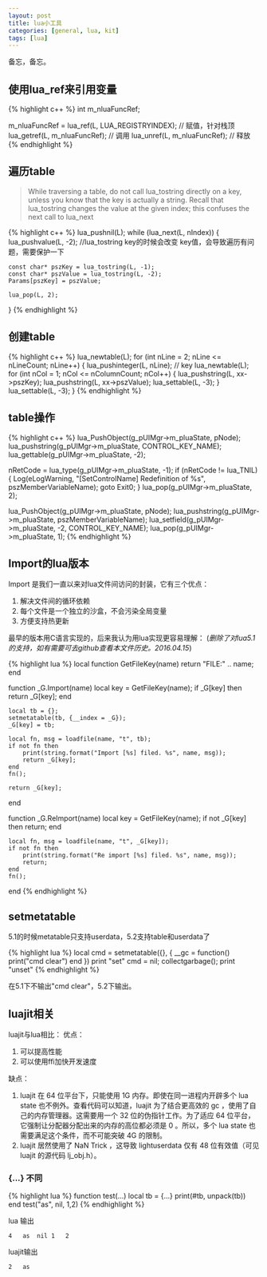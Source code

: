 ```yaml
---
layout: post
title: lua小工具
categories: [general, lua, kit]
tags: [lua]
---
```


备忘，备忘。

## 使用lua_ref来引用变量 ##
	
{% highlight c++ %}
int m_nluaFuncRef;

m_nluaFuncRef = lua_ref(L, LUA_REGISTRYINDEX); // 赋值，针对栈顶
lua_getref(L, m_nluaFuncRef); // 调用
lua_unref(L, m_nluaFuncRef); // 释放
{% endhighlight %}

## 遍历table ##

> While traversing a table, do not call lua_tostring directly on a key,
> unless you know that the key is actually a string. Recall that
> lua_tostring changes the value at the given index; this confuses the
> next call to lua_next

{% highlight c++ %}
lua_pushnil(L);
while (lua_next(L, nIndex))
{
    lua_pushvalue(L, -2); //lua_tostring key的时候会改变 key值，会导致遍历有问题，需要保护一下
    
    const char* pszKey = lua_tostring(L, -1);
    const char* pszValue = lua_tostring(L, -2);
    Params[pszKey] = pszValue;
    
    lua_pop(L, 2);
}
{% endhighlight %}

## 创建table ##

{% highlight c++ %}
lua_newtable(L);
for (int nLine = 2; nLine <= nLineCount; nLine++)
{
    lua_pushinteger(L, nLine); // key
    lua_newtable(L);
    for (int nCol = 1; nCol <= nColumnCount; nCol++)
    {
        lua_pushstring(L, xx->pszKey);
        lua_pushstring(L, xx->pszValue);
        lua_settable(L, -3);
    }
    lua_settable(L, -3);
}
{% endhighlight %}

## table操作 ##
	
{% highlight c++ %}
lua_PushObject(g_pUIMgr->m_pluaState, pNode);
lua_pushstring(g_pUIMgr->m_pluaState, CONTROL_KEY_NAME);
lua_gettable(g_pUIMgr->m_pluaState, -2);

nRetCode = lua_type(g_pUIMgr->m_pluaState, -1);
if (nRetCode != lua_TNIL)
{
    Log(eLogWarning, "[SetControlName] Redefinition of %s", pszMemberVariableName);
    goto Exit0;
}
lua_pop(g_pUIMgr->m_pluaState, 2);

lua_PushObject(g_pUIMgr->m_pluaState, pNode);
lua_pushstring(g_pUIMgr->m_pluaState, pszMemberVariableName);
lua_setfield(g_pUIMgr->m_pluaState, -2, CONTROL_KEY_NAME);
lua_pop(g_pUIMgr->m_pluaState, 1);
{% endhighlight %}


## Import的lua版本 ##
Import 是我们一直以来对lua文件间访问的封装，它有三个优点：

1. 解决文件间的循环依赖
1. 每个文件是一个独立的沙盒，不会污染全局变量
1. 方便支持热更新

最早的版本用C语言实现的，后来我认为用lua实现更容易理解：
(*删除了对lua5.1的支持，如有需要可去github查看本文件历史。2016.04.15*)

{% highlight lua %}
local function GetFileKey(name)
    return "FILE:" .. name;
end

function _G.Import(name)
    local key = GetFileKey(name); 
    if _G[key] then 
        return _G[key]; 
    end

    local tb = {}; 
    setmetatable(tb, {__index = _G});
    _G[key] = tb;

    local fn, msg = loadfile(name, "t", tb);
    if not fn then
        print(string.format("Import [%s] filed. %s", name, msg));
        return _G[key];
    end    
    fn(); 

    return _G[key];
end

function _G.ReImport(name) 
    local key = GetFileKey(name); 
    if not _G[key] then 
        return;
    end

    local fn, msg = loadfile(name, "t", _G[key]);
    if not fn then
        print(string.format("Re import [%s] filed. %s", name, msg));
        return;
    end    
    fn(); 
end
{% endhighlight %}

## setmetatable ##
5.1的时候metatable只支持userdata，5.2支持table和userdata了

{% highlight lua %}
local cmd = setmetatable({}, { __gc = function() print("cmd clear") end })
print "set"
cmd = nil;
collectgarbage();
print "unset"
{% endhighlight %}

在5.1下不输出"cmd clear"，5.2下输出。

## luajit相关 ##

luajit与lua相比：
优点：

1. 可以提高性能
1. 可以使用ffi加快开发速度

缺点：

1. luajit 在 64 位平台下，只能使用 1G 内存。即使在同一进程内开辟多个 lua state 也不例外。查看代码可以知道，luajit 为了结合更高效的 gc ，使用了自己的内存管理器。这需要用一个 32 位的伪指针工作。为了适应 64 位平台，它强制让分配器分配出来的内存的高位都必须是 0 。所以，多个 lua state 也需要满足这个条件，而不可能突破 4G 的限制。
1. luajit 居然使用了 NaN Trick ，这导致 lightuserdata 仅有 48 位有效值（可见 luajit 的源代码 lj_obj.h）。

### {...} 不同 ###

{% highlight lua %}
function test(...)
	local tb  = {...}
	print(#tb, unpack(tb))
end
test("as", nil, 1,2)
{% endhighlight %}

lua 输出 

	4	as	nil	1	2
	
luajit输出

	2	as
